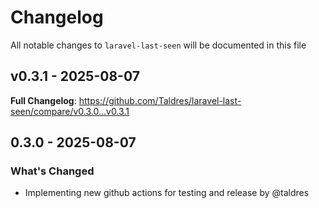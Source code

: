 # Changelog

All notable changes to `laravel-last-seen` will be documented in this file

## v0.3.1 - 2025-08-07

**Full Changelog**: https://github.com/Taldres/laravel-last-seen/compare/v0.3.0...v0.3.1

## 0.3.0 - 2025-08-07

### What's Changed

* Implementing new github actions for testing and release by @taldres
